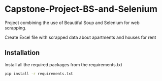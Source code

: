 # Capstone-Project-BS-and-Selenium
Project combining the use of Beautiful Soup and Selenium for web scrapping.

Create Excel file with scrapped data about apartments and houses for rent
## Installation

Install all the required packages from the requirements.txt

```bash
pip install -r requirements.txt
```

